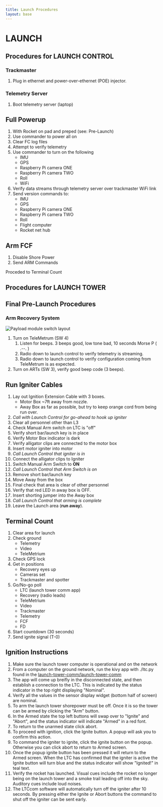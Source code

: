 ```yaml
---
title: Launch Procedures
layout: base
---
```


# LAUNCH

## Procedures for LAUNCH CONTROL

### Trackmaster 

 1. Plug in ethernet and power-over-ethernet (POE) injector.  

### Telemetry Server

 1. Boot telemetry server (laptop)

## Full Powerup

 1. With Rocket on pad and preped (see: Pre-Launch)
 1. Use commander to power all on
 1. Clear FC log files
 1. Attempt to verify telemetry
 1. Use commander to turn on the following
    - IMU
    - GPS
    - Raspberry Pi camera ONE
    - Raspberry Pi camera TWO
    - Roll
    - WiFi
 1. Verify data streams through telemetry server over trackmaster WiFi link
 1. Send version commands to:
    - IMU
    - GPS
    - Raspberry Pi camera ONE
    - Raspberry Pi camera TWO
    - Roll
    - Flight computer
    - Rocket net hub

## Arm FCF

 1. Disable Shore Power
 1. Send ARM Commands

Proceded to Terminal Count

## Procedures for LAUNCH TOWER

## Final Pre-Launch Procedures

### Arm Recovery System

![Payload module switch layout](diagrams/switches.png)

1. Turn on TeleMetrum (SW 4)
    1. Listen for beeps. 3 beeps good, low tone bad, 10 seconds Morse P ( .--. )
    1. Radio down to launch control to verify telemetry is streaming.
    1. Radio down to launch control to verify configuration coming from TeleMetrum is as expected.
1. Turn on ARTs (SW 3), verify good beep code (3 beeps).


## Run Igniter Cables

 1. Lay out Ignition Extension Cable with 3 boxes.
    - Motor Box ~7ft away from nozzle.
    - Away Box as far as possible, but try to keep orange cord from being run over.
 1. _Call with Launch Control for go-ahead to hook up igniter_
 1. Clear all personnel other than L3
 1. Check Manual Arm switch on LTC is "off"
 1. Verify short bar/launch key is in place
 1. Verify Motor Box indicator is dark
 1. Verify alligator clips are connected to the motor box
 1. Insert motor igniter into motor
 1. _Call Launch Control that igniter is in_
 1. Connect the alligator clips to Igniter
 1. Switch Manual Arm Switch to **ON**
 1. _Call Launch Control that Arm Switch is on_
 1. Remove short bar/launch key
 1. Move Away from the box
 1. Final check that area is clear of other personnel
 1. Verify that red LED in away box is OFF.
 1. Insert shorting jumper into the Away box
 1. _Call Launch Control that arming is complete_
 1. Leave the Launch area (**run away**).


## Terminal Count

 1. Clear area for launch
 1. Check ground
    - Telemetry
    - Video
    - TeleMetrium
 1. Check GPS lock
 1. Get in positions
    - Recovery eyes up
    - Cameras set
    - Trackmaster and spotter
 1. Go/No-go poll
    - LTC (launch tower comm app)
    - Recovery (radio leads)
    - TeleMetrium
    - Video
    - Trackmaster
    - Telemetry
    - FCF
    - FD
 1. Start countdown (30 seconds)
 1. Send ignite signal (T-0)


## Ignition Instructions

 1. Make sure the launch tower computer is operational and on the network
 1. From a computer on the ground network, run the kivy app with ./ltc.py found in the [launch-tower-comm/launch-tower-comm](https://github.com/psas/launch-tower-comm/tree/master/launch-tower-comm)
 1. The app will come up breifly in the disconnected state, and then establish a connection to the LTC. This is indicated by the status indicator in the top right displaying "Nominal". 
 1. Verify all the values in the sensor display widget (bottom half of screen) are nominal.
 1. To arm the launch tower shorepower must be off. Once it is so the tower can be armed by clicking the "Arm" button.
 1. In the Armed state the top left buttons will swap over to "Ignite" and "Abort", and the status indicator will indicate "Armed" in a red font.
 1. To return to the unarmed state click abort.
 1. To proceed with ignition, click the Ignite button. A popup will ask you to confirm this action.
 1. To command the igniter to ignite, click the ignite button on the popup. Otherwise you can click abort to return to Armed screen.
 1. Once the popup ignite button has been pressed it will return to the Armed screen. When the LTC has confirmed that the igniter is active the Ignite button will turn blue and the status indicator will show "Ignited!" in teal text.
 1. Verify the rocket has launched. Visual cues include the rocket no longer being on the launch tower and a smoke trail leading off into the sky. Auditory cues include loud noises. 
 1. The LTCcom software will automatically turn off the igniter after 10 seconds. By pressing either the Ignite or Abort buttons the command to shut off the igniter can be sent early.

